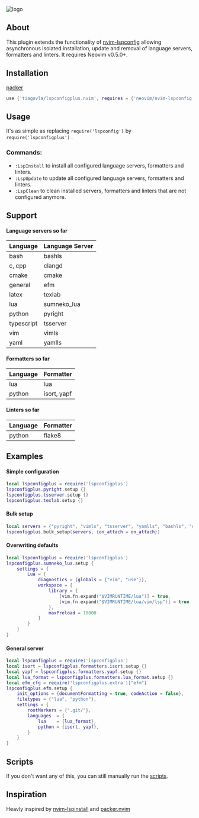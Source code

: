 ![logo](https://i.imgur.com/frat8YM.png)

## About
This plugin extends the functionality of [nvim-lspconfig](https://github.com/neovim/nvim-lspconfig) allowing asynchronous isolated installation, update and removal of language servers, formatters and linters. It requires Neovim v0.5.0+.

## Installation

[packer](https://github.com/wbthomason/packer.nvim)
```lua
use {'tiagovla/lspconfigplus.nvim', requires = {'neovim/nvim-lspconfig'}}
```

## Usage
It's as simple as replacing ``require('lspconfig')`` by ``require('lspconfigplus')`` .
### Commands:
* `:LspInstall` to install all configured language servers, formatters and linters.
* `:LspUpdate` to update all configured language servers, formatters and linters.
* `:LspClean` to clean installed servers, formatters and linters that are not configured anymore.

## Support
#### Language servers so far
| Language    | Language Server     |
|-------------|---------------------|
| bash        | bashls              |
| c, cpp      | clangd              |
| cmake       | cmake               |
| general     | efm                 |
| latex       | texlab              |
| lua         | sumneko_lua         |
| python      | pyright             |
| typescript  | tsserver            |
| vim         | vimls               |
| yaml        | yamlls              |

#### Formatters so far
| Language    | Formatter           |
|-------------|---------------------|
| lua         | lua                 |
| python      | isort, yapf         |

#### Linters so far
| Language    | Formatter           |
|-------------|---------------------|
| python      | flake8              |

## Examples
#### Simple configuration
```lua
local lspconfigplus = require('lspconfigplus')
lspconfigplus.pyright.setup {}
lspconfigplus.tsserver.setup {}
lspconfigplus.texlab.setup {}
```
#### Bulk setup
```lua
local servers = {"pyright", "vimls", "tsserver", "yamlls", "bashls", "dockerls", "cmake", "clangd"}
lspconfigplus.bulk_setup(servers, {on_attach = on_attach})
```
#### Overwriting defaults
```lua
local lspconfigplus = require('lspconfigplus')
lspconfigplus.sumneko_lua.setup {
    settings = {
        Lua = {
            diagnostics = {globals = {"vim", "use"}},
            workspace = {
                library = {
                    [vim.fn.expand("$VIMRUNTIME/lua")] = true,
                    [vim.fn.expand("$VIMRUNTIME/lua/vim/lsp")] = true
                },
                maxPreload = 10000
            }
        }
    }
}

```

#### General server
```lua
local lspconfigplus = require('lspconfigplus')
local isort = lspconfigplus.formatters.isort.setup {}
local yapf = lspconfigplus.formatters.yapf.setup {}
local lua_format = lspconfigplus.formatters.lua_format.setup {}
local efm_cfg = require('lspconfigplus.extra')["efm"]
lspconfigplus.efm.setup {
    init_options = {documentFormatting = true, codeAction = false},
    filetypes = {"lua", "python"},
    settings = {
        rootMarkers = {".git/"},
        languages  = {
            lua    = {lua_format},
            python = {isort, yapf},
        }
    }
}

```
## Scripts
If you don't want any of this, you can still manually run the [scripts](/lua/lspconfigplus/servers).

## Inspiration
Heavly inspired by [nvim-lspinstall](https://github.com/kabouzeid/nvim-lspinstall) and [packer.nvim](https://github.com/wbthomason/packer.nvim)
